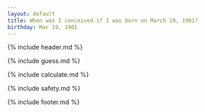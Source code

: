 ```yaml
---
layout: default
title: When was I conceived if I was born on March 19, 1901?
birthday: Mar 19, 1901
---
```


{% include header.md %}

{% include guess.md %}

{% include calculate.md %}

{% include safety.md %}

{% include footer.md %}



